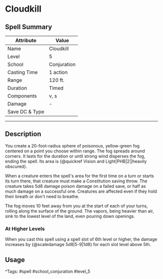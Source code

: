 # Cloudkill

## Spell Summary

| Attribute        | Value                  |
|------------------|------------------------|
| Name             | Cloudkill                 |
| Level            | 5                |
| School           | Conjuration          |
| Casting Time     | 1 action              |
| Range            | 120 ft.            |
| Duration         | Timed             |
| Components       | v, s             |
| Damage           | -               |
| Save DC & Type   |              |

---

## Description

You create a 20-foot-radius sphere of poisonous, yellow-green fog centered on a point you choose within range. The fog spreads around corners. It lasts for the duration or until strong wind disperses the fog, ending the spell. Its area is {@quickref Vision and Light|PHB|2||heavily obscured}.

When a creature enters the spell's area for the first time on a turn or starts its turn there, that creature must make a Constitution saving throw. The creature takes 5d8 damage poison damage on a failed save, or half as much damage on a successful one. Creatures are affected even if they hold their breath or don't need to breathe.

The fog moves 10 feet away from you at the start of each of your turns, rolling along the surface of the ground. The vapors, being heavier than air, sink to the lowest level of the land, even pouring down openings.

### At Higher Levels
When you cast this spell using a spell slot of 6th level or higher, the damage increases by {@scaledamage 5d8|5-9|1d8} for each slot level above 5th.

## Usage


^Tags: #spell #school_conjuration #level_5
